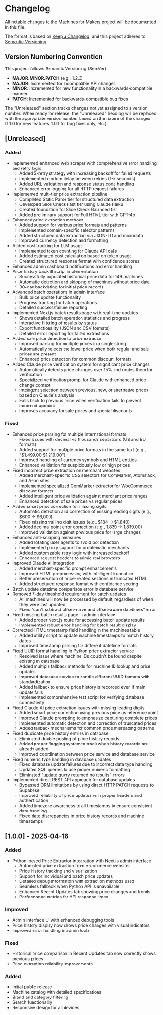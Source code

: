 # Changelog

All notable changes to the Machines for Makers project will be documented in this file.

The format is based on [Keep a Changelog](https://keepachangelog.com/en/1.0.0/),
and this project adheres to [Semantic Versioning](https://semver.org/spec/v2.0.0.html).

## Version Numbering Convention

This project follows Semantic Versioning (SemVer):
- **MAJOR.MINOR.PATCH** (e.g., 1.2.3)
- **MAJOR**: Incremented for incompatible API changes
- **MINOR**: Incremented for new functionality in a backwards-compatible manner
- **PATCH**: Incremented for backwards-compatible bug fixes

The "Unreleased" section tracks changes not yet assigned to a version number. When ready 
for release, the "Unreleased" heading will be replaced with the appropriate version number
based on the nature of the changes (1.1.0 for new features, 1.0.1 for bug fixes only, etc.).

## [Unreleased]

### Added
- Implemented enhanced web scraper with comprehensive error handling and retry logic
  - Added 5-retry strategy with increasing backoff for failed requests
  - Implemented random delay between retries (1-5 seconds)
  - Added URL validation and response status code handling
  - Enhanced error logging for all HTTP request failures
- Implemented multi-tier price extraction pipeline
  - Completed Static Parse tier for structured data extraction
  - Developed Slice Check Fast tier using Claude Haiku
  - Created foundation for Slice Check Balanced tier
  - Added preliminary support for Full HTML tier with GPT-4o
- Enhanced price extraction methods
  - Added support for various price formats and patterns
  - Implemented domain-specific selector patterns
  - Added structured data extraction via JSON-LD and microdata
  - Improved currency detection and formatting
- Added cost tracking for LLM usage
  - Implemented token counting for Claude API calls
  - Added estimated cost calculation based on token usage
  - Created structured response format with confidence scores
- Enhanced admin dashboard notifications and error handling
- Price history backfill script implementation
  - Successfully populated historical price data for 149 machines
  - Automatic detection and skipping of machines without price data
  - 30-day backdating for initial price records
- Advanced batch operations in admin interface
  - Bulk price update functionality
  - Progress tracking for batch operations
  - Detailed success/failure reporting
- Implemented Next.js batch results page with real-time updates
  - Shows detailed batch operation statistics and progress
  - Interactive filtering of results by status
  - Export functionality (JSON and CSV formats)
  - Detailed error reporting for failed extractions
- Added sale price detection to price extractor
  - Improved parsing for multiple prices in a single string
  - Automatically selects the lower price when both regular and sale prices are present
  - Enhanced price detection for common discount formats
- Added Claude price verification system for significant price changes
  - Automatically detects price changes over 15% and routes them for verification
  - Specialized verification prompt for Claude with enhanced price change context
  - Intelligent selection between previous, new, or alternative prices based on Claude's analysis
  - Falls back to previous price when verification fails to prevent incorrect updates
  - Improves accuracy for sale prices and special discounts

### Fixed
- Enhanced price parsing for multiple international formats
  - Fixed issues with decimal vs thousands separators (US and EU formats)
  - Added support for multiple price formats in the same text (e.g., "$1,499.00 $1,219.00")
  - Improved handling of currency symbols and HTML entities
  - Enhanced validation for suspiciously low or high prices
- Fixed incorrect price extraction on merchant websites 
  - Added merchant-specific CSS selectors for ComMarker, Atomstack, and Aeon sites
  - Implemented specialized ComMarker extractor for WooCommerce discount formats
  - Added intelligent price validation against merchant price ranges
  - Enhanced detection of sale prices vs regular prices
- Added smart price correction for missing digits
  - Automatic detection and correction of missing leading digits (e.g., $600 → $6,000)
  - Fixed missing trailing digit issues (e.g., $184 → $1,840)
  - Added decimal point error correction (e.g., 1.839 → 1,839.00)
  - Improved validation against previous price for large changes
- Enhanced anti-scraping measures
  - Added rotating user agents to avoid bot detection
  - Implemented proxy support for problematic merchants
  - Added customizable retry logic with increased backoff
  - Enhanced request headers to mimic real browsers
- Improved Claude AI integration
  - Added merchant-specific prompt enhancements
  - Improved HTML preprocessing with intelligent truncation
  - Better preservation of price-related sections in truncated HTML
  - Added structured response format with confidence scoring
- Batch update datetime comparison error in database service
- Removed 7-day threshold requirement for batch updates
  - All machines will now be processed by default, regardless of when they were last updated
  - Fixed "can't subtract offset-naive and offset-aware datetimes" error
- Fixed missing batch results page in admin interface
  - Added proper Next.js route for accessing batch update results
  - Implemented robust error handling for batch result display
- Corrected HTML timestamp field handling in the machines table
  - Added utility script to update machine timestamps to match history dates
  - Improved timestamp parsing for different datetime formats
- Fixed UUID format handling in Python price extractor service
  - Resolved issue where machine IDs couldn't be found despite existing in database
  - Added multiple fallback methods for machine ID lookup and price updates
  - Improved database service to handle different UUID formats with standardization
  - Added fallback to ensure price history is recorded even if main update fails
  - Implemented comprehensive test script for verifying database connectivity
- Fixed Claude AI price extraction issues with missing leading digits
  - Added smart price correction using previous price as reference point
  - Improved Claude prompting to emphasize capturing complete prices
  - Implemented automatic detection and correction of truncated prices
  - Added fallback mechanisms for common price misreading patterns
- Fixed duplicate price history entries in database
  - Eliminated double posting of price history records
  - Added proper flagging system to track when history records are already added
  - Improved coordination between price service and database service
- Fixed numeric type handling in database updates
  - Fixed database update failures due to incorrect data type handling
  - Updated SQL queries to use proper numeric formatting
  - Eliminated "update query returned no results" errors
- Implemented direct REST API approach for database updates
  - Bypassed ORM limitations by using direct HTTP PATCH requests to Supabase
  - Improved reliability of price updates with proper headers and authentication
  - Added timezone awareness to all timestamps to ensure consistent date handling
  - Fixed date discrepancies in price history records and machine timestamps

## [1.0.0] - 2025-04-16

### Added
- Python-based Price Extractor integration with Next.js admin interface
  - Automated price extraction from e-commerce websites
  - Price history tracking and visualization
  - Support for individual and batch price updates
  - Detailed debug information with extraction methods used
  - Seamless fallback when Python API is unavailable
  - Enhanced Recent Updates tab showing price changes and trends
  - Performance metrics for API response times

### Improved
- Admin interface UI with enhanced debugging tools
- Price history display now shows price changes with visual indicators
- Improved error handling in admin tools

### Fixed
- Historical price comparison in Recent Updates tab now correctly shows previous prices
- Price extraction reliability improvements


### Added
- Initial public release
- Machine catalog with detailed specifications
- Brand and category filtering
- Search functionality
- Responsive design for all devices 